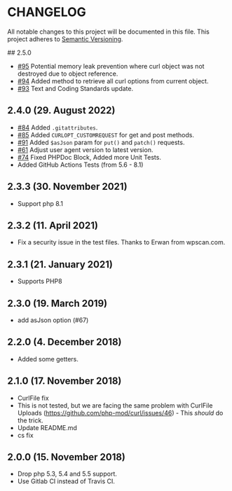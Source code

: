 # CHANGELOG

All notable changes to this project will be documented in this file. This project adheres to [Semantic Versioning](http://semver.org/).

## 2.5.0

+ [#95](https://github.com/php-mod/curl/issues/95) Potential memory leak prevention where curl object was not destroyed due to object reference.
+ [#94](https://github.com/php-mod/curl/pull/94) Added method to retrieve all curl options from current object.
+ [#93](https://github.com/php-mod/curl/pull/93) Text and Coding Standards update.

## 2.4.0 (29. August 2022)

+ [#84](https://github.com/php-mod/curl/pull/84) Added `.gitattributes`.
+ [#85](https://github.com/php-mod/curl/pull/85) Added `CURLOPT_CUSTOMREQUEST` for get and post methods.
+ [#91](https://github.com/php-mod/curl/pull/91) Added `$asJson` param for `put()` and `patch()` requests.
+ [#61](https://github.com/php-mod/curl/issues/61) Adjust user agent version to latest version.
+ [#74](https://github.com/php-mod/curl/pull/75) Fixed PHPDoc Block, Added more Unit Tests.
+ Added GitHub Actions Tests (from 5.6 - 8.1)

## 2.3.3 (30. November 2021)

+ Support php 8.1

## 2.3.2 (11. April 2021)

+ Fix a security issue in the test files. Thanks to Erwan from wpscan.com.

## 2.3.1 (21. January 2021)

+ Supports PHP8

## 2.3.0 (19. March 2019)

+ add asJson option (#67)

## 2.2.0 (4. December 2018)

+ Added some getters.

## 2.1.0 (17. November 2018)

+ CurlFile fix
+ This is not tested, but we are facing the same problem with CurlFile Uploads (https://github.com/php-mod/curl/issues/46) - This *should* do the trick.
+ Update README.md
+ cs fix

## 2.0.0 (15. November 2018)

+ Drop php 5.3, 5.4 and 5.5 support.
+ Use Gitlab CI instead of Travis CI.

